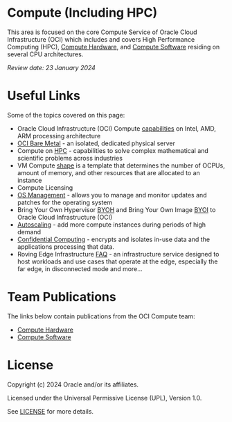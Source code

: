 # Compute (Including HPC)

This area is focused on the core Compute Service of Oracle Cloud Infrastructure (OCI) which includes and covers High Performance Computing (HPC), [Compute Hardware](https://github.com/oracle-devrel/technology-engineering/tree/main/cloud-infrastructure/compute-including-hpc/compute-hardware), and [Compute Software](https://github.com/oracle-devrel/technology-engineering/tree/main/cloud-infrastructure/compute-including-hpc/compute-software) residing on several CPU architectures.



<i>Review date: 23 January 2024</I>

# Useful Links

Some of the topics covered on this page:

- Oracle Cloud Infrastructure (OCI) Compute [capabilities](https://www.oracle.com/cloud/compute/) on Intel, AMD, ARM processing architecture
- [OCI Bare Metal](https://www.oracle.com/cloud/compute/bare-metal/) - an isolated, dedicated physical server
- Compute on [HPC](https://www.oracle.com/cloud/hpc/) - capabilities to solve complex mathematical and scientific problems across industries
- VM Compute [shape](https://docs.oracle.com/en-us/iaas/Content/Compute/References/computeshapes.htm) is a template that determines the number of OCPUs, amount of memory, and other resources that are allocated to an instance
- Compute Licensing
- [OS Management](https://docs.oracle.com/en-us/iaas/os-management/home.htm) - allows you to manage and monitor updates and patches for the operating system
- Bring Your Own Hypervisor [BYOH](https://docs.oracle.com/en-us/iaas/Content/Compute/References/bringyourownimage.htm) and Bring Your Own Image [BYOI](https://docs.oracle.com/en-us/iaas/Content/Compute/References/bringyourownimage.htm) to Oracle Cloud Infrastructure (OCI)
- [Autoscaling](https://docs.oracle.com/en-us/iaas/Content/Compute/Tasks/autoscalinginstancepools.htm) - add more compute instances during periods of high demand 
- [Confidential Computing](https://docs.oracle.com/en-us/iaas/Content/Compute/References/confidential_compute.htm) - encrypts and isolates in-use data and the applications processing that data.
- Roving Edge Infrastructure [FAQ](https://www.oracle.com/cloud/roving-edge-infrastructure/faq/) - an infrastructure service designed to host workloads and use cases that operate at the edge, especially the far edge, in disconnected mode
and more...

# Team Publications

The links below contain publications from the OCI Compute team:
- [Compute Hardware](https://github.com/oracle-devrel/technology-engineering/tree/main/cloud-infrastructure/compute-including-hpc/compute-hardware)
- [Compute Software](https://github.com/oracle-devrel/technology-engineering/tree/main/cloud-infrastructure/compute-including-hpc/compute-software)

# License

Copyright (c) 2024 Oracle and/or its affiliates.

Licensed under the Universal Permissive License (UPL), Version 1.0.

See [LICENSE](https://github.com/oracle-devrel/technology-engineering/blob/main/LICENSE) for more details.
